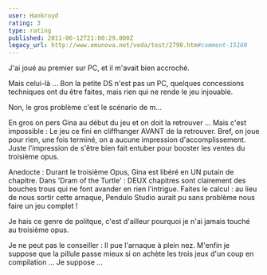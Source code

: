 ```yaml
---
user: Hankroyd
rating: 3
type: rating
published: 2011-06-12T21:00:29.000Z
legacy_url: http://www.emunova.net/veda/test/2790.htm#comment-15160
---
```

J'ai joué au premier sur PC, et il m'avait bien accroché.

Mais celui-là ... Bon la petite DS n'est pas un PC, quelques concessions techniques ont du être faites, mais rien qui ne rende le jeu injouable.

Non, le gros problème c'est le scénario de m...

En gros on pers Gina au début du jeu et on doit la retrouver ... Mais c'est impossible : Le jeu ce fini en cliffhanger AVANT de la retrouver.
Bref, on joue pour rien, une fois terminé, on a aucune impression d'accomplissement. Juste l'impression de s'être bien fait entuber pour booster les ventes du troisième opus.

Anedocte : Durant le troisième Opus, Gina est libéré en UN putain de chapitre. Dans 'Dram of the Turtle' : DEUX chapitres sont clairement des bouches trous qui ne font avander en rien l'intrigue.
Faites le calcul : au lieu de nous sortir cette arnaque, Pendulo Studio aurait pu sans problème nous faire un jeu complet !

Je hais ce genre de politque, c'est d'ailleur pourquoi je n'ai jamais touché au troisième opus.

Je ne peut pas le conseiller : Il pue l'arnaque à plein nez. M'enfin je suppose que la pillule passe mieux si on achète les trois jeux d'un coup en compilation ... Je suppose ...